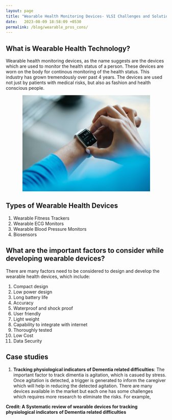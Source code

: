```yaml
---
layout: page
title: "Wearable Health Monitoring Devices- VLSI Challenges and Solutions"
date:   2023-08-09 18:58:09 +0530
permalink: /blog/wearable_pros_cons/
---
```


## What is Wearable Health Technology?
Wearable health monitoring devices, as the name suggests are the devices which are used to monitor the health status of a person. These devices are worn on the body for continous monitoring of the health status. This industry has grown tremendously over past 4 years. The devices are used not just by patients with medical risks, but also as fashion and health conscious people.

<div align="center">
<img src="/images/wearable_watch.jpg" alt="my_pic"  style="width: 400px; height: 300px;">
</div>

## Types of Wearable Health Devices
1. Wearable Fitness Trackers
2. Wearable ECG Monitors
3. Wearable Blood Pressure Monitors
4. Biosensors

## What are the important factors to consider while developing wearable devices?
There are many factors need to be considered to design and develop the wearable health devices, which include:
1. Compact design
2. Low power design
3. Long battery life
4. Accuracy
5. Waterproof and shock proof
6. User friendly
7. Light weight
8. Capability to integrate with internet
9. Thoroughly tested
10. Low Cost
11. Data Security

## Case studies

1. **Tracking physiological indicators of Dementia related difficulties**: 
The important factor to track dimentia is agitation, which is casued by stress. Once agitation is detected, a trigger is generated to inform the caregiver which will help in reducing the detected agitation. There are many devices available in the market but each one has some challenges which requires more research to eliminate the risks. For example,  

**Credit: A Systematic review of wearable devices for tracking physiological indicators of Dementia related difficulties**